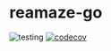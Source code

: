 # reamaze-go

![testing](https://github.com/panperla/reamaze-go/actions/workflows/test.yml/badge.svg)
[![codecov](https://codecov.io/gh/panperla/reamaze-go/graph/badge.svg?token=R6888TMAL6)](https://codecov.io/gh/panperla/reamaze-go)

